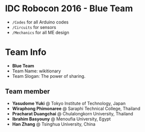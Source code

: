# IDC Robocon 2016 - Blue Team
- ```/Codes``` for all Arduino codes
- ```/Circuits``` for sensors
- ```/Mechanics``` for all ME design

# Team Info
- **Blue Team**
- Team Name:    wikitionary
- Team Slogan:  The power of sharing.

## Team member
- **Yasudome Yuki** @ Tokyo Institute of Technology, Japan
- **Wiraphong Phimonaree** @ Saraphi Technical College, Thailand 
- **Pracharat Duangchai** @ Chulalongkorn University, Thailand
- **Ibrahim Basyouny** @ Menoufia University, Egypt 
- **Han Zhang** @ Tsinghua University, China
